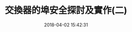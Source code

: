 ---
title: 交換器的埠安全探討及實作(二)
date: 2018-04-02 15:42:31
categories:
- 課堂學習
tags:
- CCNA
- Switch
thumbnail: 
---